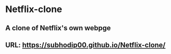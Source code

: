# Netflix-clone
## A clone of Netflix's own webpge
## URL:  https://subhodip00.github.io/Netflix-clone/
